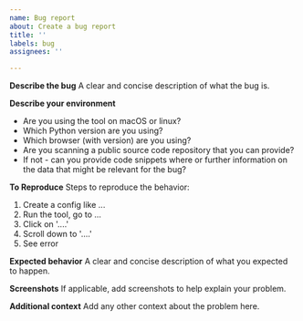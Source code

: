 ```yaml
---
name: Bug report
about: Create a bug report
title: ''
labels: bug
assignees: ''

---
```


**Describe the bug**
A clear and concise description of what the bug is.

**Describe your environment**
- Are you using the tool on macOS or linux?
- Which Python version are you using? 
- Which browser (with version) are you using?
- Are you scanning a public source code repository that you can provide?
- If not - can you provide code snippets where or further information on the data that might be relevant for the bug?

**To Reproduce**
Steps to reproduce the behavior:
1. Create a config like ...
2. Run the tool, go to ...
3. Click on '....'
4. Scroll down to '....'
5. See error

**Expected behavior**
A clear and concise description of what you expected to happen.

**Screenshots**
If applicable, add screenshots to help explain your problem.

**Additional context**
Add any other context about the problem here.
